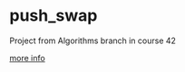 # push_swap
Project from Algorithms branch in course 42

[more info](https://github.com/prippa/push_swap/blob/master/push_swap.en.pdf)
